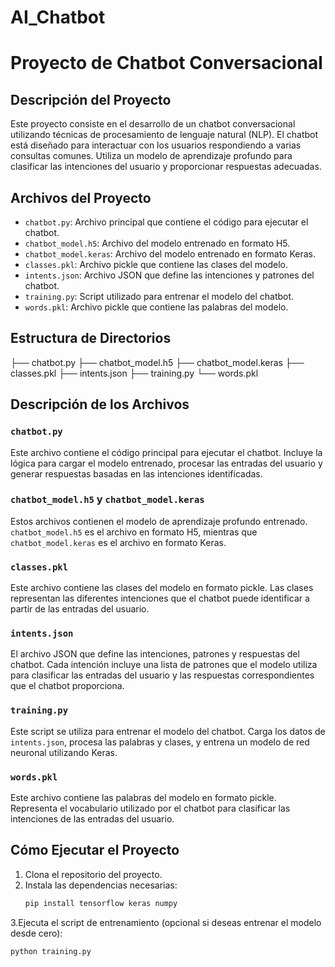 # AI_Chatbot

# Proyecto de Chatbot Conversacional

## Descripción del Proyecto

Este proyecto consiste en el desarrollo de un chatbot conversacional utilizando técnicas de procesamiento de lenguaje natural (NLP). El chatbot está diseñado para interactuar con los usuarios respondiendo a varias consultas comunes. Utiliza un modelo de aprendizaje profundo para clasificar las intenciones del usuario y proporcionar respuestas adecuadas.

## Archivos del Proyecto

- `chatbot.py`: Archivo principal que contiene el código para ejecutar el chatbot.
- `chatbot_model.h5`: Archivo del modelo entrenado en formato H5.
- `chatbot_model.keras`: Archivo del modelo entrenado en formato Keras.
- `classes.pkl`: Archivo pickle que contiene las clases del modelo.
- `intents.json`: Archivo JSON que define las intenciones y patrones del chatbot.
- `training.py`: Script utilizado para entrenar el modelo del chatbot.
- `words.pkl`: Archivo pickle que contiene las palabras del modelo.

## Estructura de Directorios

├── chatbot.py
├── chatbot_model.h5
├── chatbot_model.keras
├── classes.pkl
├── intents.json
├── training.py
└── words.pkl


## Descripción de los Archivos

### `chatbot.py`

Este archivo contiene el código principal para ejecutar el chatbot. Incluye la lógica para cargar el modelo entrenado, procesar las entradas del usuario y generar respuestas basadas en las intenciones identificadas.

### `chatbot_model.h5` y `chatbot_model.keras`

Estos archivos contienen el modelo de aprendizaje profundo entrenado. `chatbot_model.h5` es el archivo en formato H5, mientras que `chatbot_model.keras` es el archivo en formato Keras.

### `classes.pkl`

Este archivo contiene las clases del modelo en formato pickle. Las clases representan las diferentes intenciones que el chatbot puede identificar a partir de las entradas del usuario.

### `intents.json`

El archivo JSON que define las intenciones, patrones y respuestas del chatbot. Cada intención incluye una lista de patrones que el modelo utiliza para clasificar las entradas del usuario y las respuestas correspondientes que el chatbot proporciona.

### `training.py`

Este script se utiliza para entrenar el modelo del chatbot. Carga los datos de `intents.json`, procesa las palabras y clases, y entrena un modelo de red neuronal utilizando Keras.

### `words.pkl`

Este archivo contiene las palabras del modelo en formato pickle. Representa el vocabulario utilizado por el chatbot para clasificar las intenciones de las entradas del usuario.

## Cómo Ejecutar el Proyecto

1. Clona el repositorio del proyecto.
2. Instala las dependencias necesarias:
   ```bash
   pip install tensorflow keras numpy
3.Ejecuta el script de entrenamiento (opcional si deseas entrenar el modelo desde cero):
   ```bash
   python training.py




